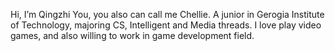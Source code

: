 Hi, I’m Qingzhi You, you also can call me Chellie.
A junior in Gerogia Institute of Technology, majoring CS, Intelligent and Media threads.
I love play video games, and also willing to work in game development field.

<!---
chelliy/chelliy is a ✨ special ✨ repository because its `README.md` (this file) appears on your GitHub profile.
You can click the Preview link to take a look at your changes.
--->
